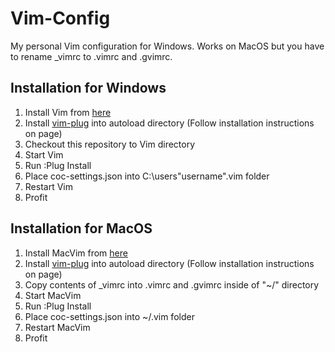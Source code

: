 # Vim-Config

My personal Vim configuration for Windows. Works on MacOS but you have to rename
_vimrc to .vimrc and .gvimrc.

## Installation for Windows

1. Install Vim from [here](https://github.com/vim/vim-win32-installer/releases)
2. Install [vim-plug](https://github.com/junegunn/vim-plug) into autoload
directory (Follow installation instructions on page)
3. Checkout this repository to Vim directory
4. Start Vim
5. Run :Plug Install
6. Place coc-settings.json into C:\users\"username"\.vim folder
7. Restart Vim
8. Profit

## Installation for MacOS

1. Install MacVim from [here](https://github.com/macvim-dev/macvim/releases/tag/snapshot-161)
2. Install [vim-plug](https://github.com/junegunn/vim-plug) into autoload
directory (Follow installation instructions on page)
3. Copy contents of _vimrc into .vimrc and .gvimrc inside of "~/" directory
4. Start MacVim
5. Run :Plug Install
6. Place coc-settings.json into ~/.vim folder
7. Restart MacVim
8. Profit
